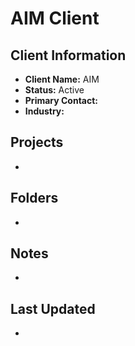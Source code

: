 # AIM Client

## Client Information
- **Client Name:** AIM
- **Status:** Active
- **Primary Contact:** 
- **Industry:** 

## Projects
- 

## Folders
- 

## Notes
- 

## Last Updated
- 

